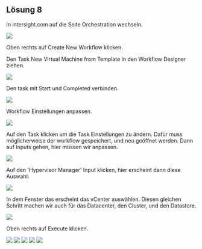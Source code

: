 ## Lösung 8

In intersight.com auf die Seite Orchestration wechseln.

![](./pics/81.png)

Oben rechts auf Create New Workflow klicken.

Den Task New Virtual Machine from Template in den Workflow Designer ziehen.

![](./pics/82.png)

Den task mit Start und Completed verbinden.

![](./pics/83.png)

Workflow Einstellungen anpassen.

![](./pics/84.png)

Auf den Task klicken um die Task Einstellungen zu ändern. Dafür muss möglicherweise der workflow gespeichert, und neu geöffnet werden. Dann auf Inputs gehen, hier müssen wir anpassen.

![](./pics/85.png)

Auf den 'Hypervisor Manager' Input klicken, hier erscheint dann diese Auswahl:

![](./pics/86.png)

In dem Fenster das erscheint das vCenter auswählen. Diesen gleichen Schritt machen wir auch für das Datacenter, den Cluster, und den Datastore.

![](./pics/87.png)


Oben rechts auf Execute klicken.










![](./pics/88.png)
![](./pics/89.png)
![](./pics/90.png)
![](./pics/91.png)
![](./pics/92.png)
